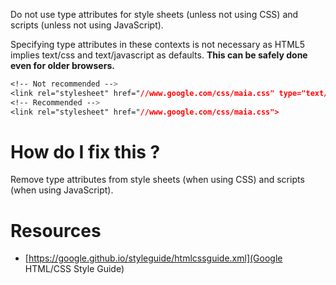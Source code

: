 Do not use type attributes for style sheets (unless not using CSS) and scripts (unless not using JavaScript).

Specifying type attributes in these contexts is not necessary as HTML5 implies text/css and text/javascript as defaults. **This can be safely done even for older browsers.**

```css
<!-- Not recommended -->
<link rel="stylesheet" href="//www.google.com/css/maia.css" type="text/css">
<!-- Recommended -->
<link rel="stylesheet" href="//www.google.com/css/maia.css">
```

# How do I fix this ?

Remove type attributes from style sheets (when using CSS) and scripts (when using JavaScript).

# Resources

* [https://google.github.io/styleguide/htmlcssguide.xml](Google HTML/CSS Style Guide)
